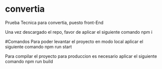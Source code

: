 # convertia
Prueba Tecnica para convertia, puesto front-End

Una vez descargado el repo, favor de aplicar el siguiente comando
  npm i

#Comandos
Para poder levantar el proyecto en modo local aplicar el siguiente comando 
  npm run start
  
Para compilar el proyecto para produccion es necesario aplicar el siguiente comando
  npm run build
